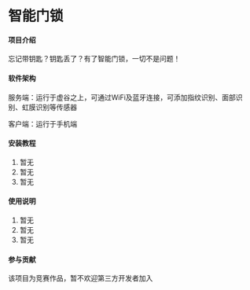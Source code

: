# 智能门锁

#### 项目介绍

忘记带钥匙？钥匙丢了？有了智能门锁，一切不是问题！

#### 软件架构

服务端：运行于虚谷之上，可通过WiFi及蓝牙连接，可添加指纹识别、面部识别、虹膜识别等传感器

客户端：运行于手机端

#### 安装教程

1. 暂无
2. 暂无
3. 暂无

#### 使用说明

1. 暂无
2. 暂无
3. 暂无

#### 参与贡献

该项目为竞赛作品，暂不欢迎第三方开发者加入
